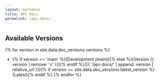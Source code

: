 ```yaml
---
layout: markdown
title: API Docs
permalink: /api-docs/
---
```


## Available Versions

{% for version in site.data.doc_versions.versions %}
- {% if version == 'main' %}[Development (main)]{% else %}[Version {{ version | remove: 'v' }}]{% endif %}({{ '/api-docs/' | append: version | relative_url }}){% if version == site.data.doc_versions.latest_version %} (Latest){% endif %}
{% endfor %}
